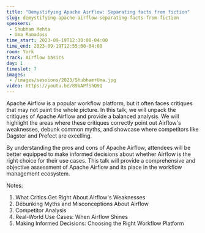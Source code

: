 ```yaml
---
title: "Demystifying Apache Airflow: Separating facts from fiction"
slug: demystifying-apache-airflow-separating-facts-from-fiction
speakers:
 - Shubham Mehta
 - Uma Ramadoss
time_start: 2023-09-19T12:30:00-04:00
time_end: 2023-09-19T12:55:00-04:00
room: York
track: Airflow basics
day: 1
timeslot: 7
images:
 - /images/sessions/2023/Shubham+Uma.jpg
video: https://youtu.be/89VAPfShQ9Q
---
```


Apache Airflow is a popular workflow platform, but it often faces critiques that may not paint the whole picture. In this talk, we will unpack the critiques of Apache Airflow and provide a balanced analysis. We will highlight the areas where these critiques correctly point out Airflow's weaknesses, debunk common myths, and showcase where competitors like Dagster and Prefect are excelling.
 
By understanding the pros and cons of Apache Airflow, attendees will be better equipped to make informed decisions about whether Airflow is the right choice for their use cases. This talk will provide a comprehensive and objective assessment of Apache Airflow and its place in the workflow management ecosystem. 
  
Notes:
 
 1. What Critics Get Right About Airflow's Weaknesses
 2. Debunking Myths and Misconceptions About Airflow
 3. Competitor Analysis
 4. Real-World Use Cases: When Airflow Shines
 5. Making Informed Decisions: Choosing the Right Workflow Platform